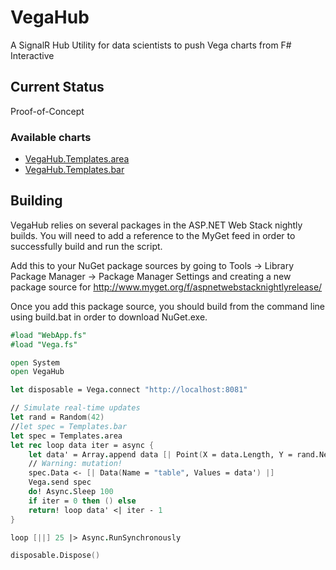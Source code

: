 VegaHub
=======

A SignalR Hub Utility for data scientists to push Vega charts from F# Interactive

Current Status
--------------

Proof-of-Concept

### Available charts

* [VegaHub.Templates.area](https://github.com/panesofglass/VegaHub/blob/master/src/Vega.fs#L132)
* [VegaHub.Templates.bar](https://github.com/panesofglass/VegaHub/blob/master/src/Vega.fs#L197)

Building
--------

VegaHub relies on several packages in the ASP.NET Web Stack nightly builds. You will need to add a reference to the MyGet feed in order to successfully build and run the script.

Add this to your NuGet package sources by going to Tools -> Library Package Manager -> Package Manager Settings and creating a new package source for http://www.myget.org/f/aspnetwebstacknightlyrelease/

Once you add this package source, you should build from the command line using build.bat in order to download NuGet.exe.

``` fsharp
#load "WebApp.fs"
#load "Vega.fs"

open System
open VegaHub

let disposable = Vega.connect "http://localhost:8081"

// Simulate real-time updates
let rand = Random(42)
//let spec = Templates.bar
let spec = Templates.area
let rec loop data iter = async {
    let data' = Array.append data [| Point(X = data.Length, Y = rand.Next(0, 100)) |]
    // Warning: mutation!
    spec.Data <- [| Data(Name = "table", Values = data') |]
    Vega.send spec
    do! Async.Sleep 100
    if iter = 0 then () else
    return! loop data' <| iter - 1
}

loop [||] 25 |> Async.RunSynchronously

disposable.Dispose()
```
